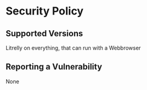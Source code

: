 # Security Policy

## Supported Versions

Litrelly on everything, that can run with a Webbrowser
## Reporting a Vulnerability

None

